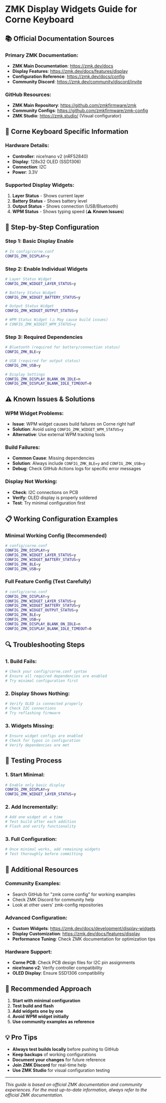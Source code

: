# ZMK Display Widgets Guide for Corne Keyboard

## 📚 **Official Documentation Sources**

### **Primary ZMK Documentation:**
- **ZMK Main Documentation**: https://zmk.dev/docs
- **Display Features**: https://zmk.dev/docs/features/display
- **Configuration Reference**: https://zmk.dev/docs/config
- **Community Discord**: https://zmk.dev/community/discord/invite

### **GitHub Resources:**
- **ZMK Main Repository**: https://github.com/zmkfirmware/zmk
- **Community Configs**: https://github.com/zmkfirmware/zmk-config
- **ZMK Studio**: https://zmk.studio/ (Visual configurator)

## 🎯 **Corne Keyboard Specific Information**

### **Hardware Details:**
- **Controller**: nice!nano v2 (nRF52840)
- **Display**: 128x32 OLED (SSD1306)
- **Connection**: I2C
- **Power**: 3.3V

### **Supported Display Widgets:**
1. **Layer Status** - Shows current layer
2. **Battery Status** - Shows battery level
3. **Output Status** - Shows connection (USB/Bluetooth)
4. **WPM Status** - Shows typing speed (⚠️ **Known Issues**)

## 🔧 **Step-by-Step Configuration**

### **Step 1: Basic Display Enable**
```bash
# In config/corne.conf
CONFIG_ZMK_DISPLAY=y
```

### **Step 2: Enable Individual Widgets**
```bash
# Layer Status Widget
CONFIG_ZMK_WIDGET_LAYER_STATUS=y

# Battery Status Widget  
CONFIG_ZMK_WIDGET_BATTERY_STATUS=y

# Output Status Widget
CONFIG_ZMK_WIDGET_OUTPUT_STATUS=y

# WPM Status Widget (⚠️ May cause build issues)
# CONFIG_ZMK_WIDGET_WPM_STATUS=y
```

### **Step 3: Required Dependencies**
```bash
# Bluetooth (required for battery/connection status)
CONFIG_ZMK_BLE=y

# USB (required for output status)
CONFIG_ZMK_USB=y

# Display Settings
CONFIG_ZMK_DISPLAY_BLANK_ON_IDLE=n
CONFIG_ZMK_DISPLAY_BLANK_IDLE_TIMEOUT=0
```

## ⚠️ **Known Issues & Solutions**

### **WPM Widget Problems:**
- **Issue**: WPM widget causes build failures on Corne right half
- **Solution**: Avoid using `CONFIG_ZMK_WIDGET_WPM_STATUS=y`
- **Alternative**: Use external WPM tracking tools

### **Build Failures:**
- **Common Cause**: Missing dependencies
- **Solution**: Always include `CONFIG_ZMK_BLE=y` and `CONFIG_ZMK_USB=y`
- **Debug**: Check GitHub Actions logs for specific error messages

### **Display Not Working:**
- **Check**: I2C connections on PCB
- **Verify**: OLED display is properly soldered
- **Test**: Try minimal configuration first

## 📋 **Working Configuration Examples**

### **Minimal Working Config (Recommended)**
```bash
# config/corne.conf
CONFIG_ZMK_DISPLAY=y
CONFIG_ZMK_WIDGET_LAYER_STATUS=y
CONFIG_ZMK_WIDGET_BATTERY_STATUS=y
CONFIG_ZMK_BLE=y
CONFIG_ZMK_USB=y
```

### **Full Feature Config (Test Carefully)**
```bash
# config/corne.conf
CONFIG_ZMK_DISPLAY=y
CONFIG_ZMK_WIDGET_LAYER_STATUS=y
CONFIG_ZMK_WIDGET_BATTERY_STATUS=y
CONFIG_ZMK_WIDGET_OUTPUT_STATUS=y
CONFIG_ZMK_BLE=y
CONFIG_ZMK_USB=y
CONFIG_ZMK_DISPLAY_BLANK_ON_IDLE=n
CONFIG_ZMK_DISPLAY_BLANK_IDLE_TIMEOUT=0
```

## 🔍 **Troubleshooting Steps**

### **1. Build Fails:**
```bash
# Check your config/corne.conf syntax
# Ensure all required dependencies are enabled
# Try minimal configuration first
```

### **2. Display Shows Nothing:**
```bash
# Verify OLED is connected properly
# Check I2C connections
# Try reflashing firmware
```

### **3. Widgets Missing:**
```bash
# Ensure widget configs are enabled
# Check for typos in configuration
# Verify dependencies are met
```

## 🚀 **Testing Process**

### **1. Start Minimal:**
```bash
# Enable only basic display
CONFIG_ZMK_DISPLAY=y
CONFIG_ZMK_WIDGET_LAYER_STATUS=y
```

### **2. Add Incrementally:**
```bash
# Add one widget at a time
# Test build after each addition
# Flash and verify functionality
```

### **3. Full Configuration:**
```bash
# Once minimal works, add remaining widgets
# Test thoroughly before committing
```

## 📖 **Additional Resources**

### **Community Examples:**
- Search GitHub for "zmk corne config" for working examples
- Check ZMK Discord for community help
- Look at other users' zmk-config repositories

### **Advanced Configuration:**
- **Custom Widgets**: https://zmk.dev/docs/development/display-widgets
- **Display Customization**: https://zmk.dev/docs/features/display
- **Performance Tuning**: Check ZMK documentation for optimization tips

### **Hardware Support:**
- **Corne PCB**: Check PCB design files for I2C pin assignments
- **nice!nano v2**: Verify controller compatibility
- **OLED Display**: Ensure SSD1306 compatibility

## 🎯 **Recommended Approach**

1. **Start with minimal configuration**
2. **Test build and flash**
3. **Add widgets one by one**
4. **Avoid WPM widget initially**
5. **Use community examples as reference**

## 💡 **Pro Tips**

- **Always test builds locally** before pushing to GitHub
- **Keep backups** of working configurations
- **Document your changes** for future reference
- **Join ZMK Discord** for real-time help
- **Use ZMK Studio** for visual configuration testing

---

*This guide is based on official ZMK documentation and community experiences. For the most up-to-date information, always refer to the official ZMK documentation.* 